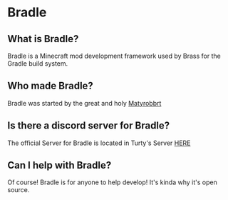 # Bradle

## What is Bradle?
Bradle is a Minecraft mod development framework used by Brass for the Gradle build system. 


## Who made Bradle?
Bradle was started by the great and holy [Matyrobbrt](https://github.com/Matyrobbrt)

## Is there a discord server for Bradle?
The official Server for Bradle is located in Turty's Server [HERE](https://discord.gg/jCTnnhxc7J)

## Can I help with Bradle?
Of course! Bradle is for anyone to help develop! It's kinda why it's open source. 
